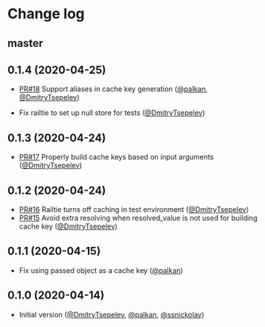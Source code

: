 # Change log

## master

## 0.1.4 (2020-04-25)

- [PR#18](https://github.com/DmitryTsepelev/graphql-ruby-fragment_cache/pull/18) Support aliases in cache key generation ([@palkan][], [@DmitryTsepelev][])

- Fix railtie to set up null store for tests ([@DmitryTsepelev][])

## 0.1.3 (2020-04-24)

- [PR#17](https://github.com/DmitryTsepelev/graphql-ruby-fragment_cache/pull/17) Properly build cache keys based on input arguments ([@DmitryTsepelev][])

## 0.1.2 (2020-04-24)

- [PR#16](https://github.com/DmitryTsepelev/graphql-ruby-fragment_cache/pull/16) Railtie turns off caching in test environment ([@DmitryTsepelev][])
- [PR#15](https://github.com/DmitryTsepelev/graphql-ruby-fragment_cache/pull/15) Avoid extra resolving when resolved_value is not used for building cache key ([@DmitryTsepelev][])

## 0.1.1 (2020-04-15)

- Fix using passed object as a cache key ([@palkan][])

## 0.1.0 (2020-04-14)

- Initial version ([@DmitryTsepelev][], [@palkan][], [@ssnickolay][])

[@DmitryTsepelev]: https://github.com/DmitryTsepelev
[@palkan]: https://github.com/palkan
[@ssnickolay]: https://github.com/ssnickolay
